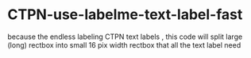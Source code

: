 # CTPN-use-labelme-text-label-fast
because the endless labeling CTPN text labels , this code will split large (long) rectbox into small 16 pix width rectbox 
that all the text label need

